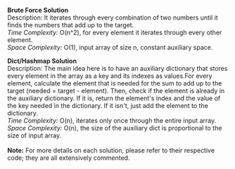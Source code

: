 **Brute Force Solution**<br />
Description: It iterates through every combination of two numbers until it finds the numbers that add up to the target.<br />
_Time Complexity:_ O(n^2), for every element it iterates through every other element.<br />
_Space Complexity:_ O(1), input array of size n, constant auxiliary space.<br />

**Dict/Hashmap Solution**<br />
Description: The main idea here is to have an auxiliary dictionary that stores every element in the array as a key and its indexes as values.For every element, calculate the element that is needed for the sum to add up to the target (needed = target - element). Then, check if the element is already in the auxiliary dictionary. If it is, return the element's index and the value of the key needed in the dictionary. If it isn't, just add the element to the dictionary.<br />
_Time Complexity:_ O(n), iterates only once through the entire input array.<br />
_Space Complexity:_ O(n), the size of the auxiliary dict is proportional to the size of input array.<br />
<br />
**Note:** For more details on each solution, please refer to their respective code; they are all extensively commented.
